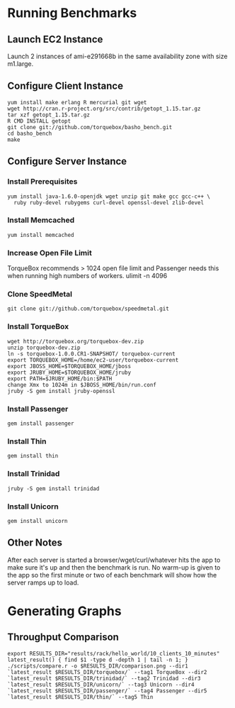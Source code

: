 # Running Benchmarks

## Launch EC2 Instance
Launch 2 instances of ami-e291668b in the same availability
zone with size m1.large.

## Configure Client Instance
    yum install make erlang R mercurial git wget
    wget http://cran.r-project.org/src/contrib/getopt_1.15.tar.gz
    tar xzf getopt_1.15.tar.gz
    R CMD INSTALL getopt
    git clone git://github.com/torquebox/basho_bench.git
    cd basho_bench
    make

## Configure Server Instance

### Install Prerequisites
    yum install java-1.6.0-openjdk wget unzip git make gcc gcc-c++ \
      ruby ruby-devel rubygems curl-devel openssl-devel zlib-devel

### Install Memcached
    yum install memcached

### Increase Open File Limit
TorqueBox recommends > 1024 open file limit and Passenger needs
this when running high numbers of workers.
    ulimit -n 4096

### Clone SpeedMetal
    git clone git://github.com/torquebox/speedmetal.git

### Install TorqueBox
    wget http://torquebox.org/torquebox-dev.zip
    unzip torquebox-dev.zip
    ln -s torquebox-1.0.0.CR1-SNAPSHOT/ torquebox-current
    export TORQUEBOX_HOME=/home/ec2-user/torquebox-current
    export JBOSS_HOME=$TORQUEBOX_HOME/jboss
    export JRUBY_HOME=$TORQUEBOX_HOME/jruby
    export PATH=$JRUBY_HOME/bin:$PATH
    change Xmx to 1024m in $JBOSS_HOME/bin/run.conf
    jruby -S gem install jruby-openssl

### Install Passenger
    gem install passenger

### Install Thin
    gem install thin

### Install Trinidad
    jruby -S gem install trinidad

### Install Unicorn
    gem install unicorn

## Other Notes

After each server is started a browser/wget/curl/whatever hits the app
to make sure it's up and then the benchmark is run. No warm-up is
given to the app so the first minute or two of each benchmark will
show how the server ramps up to load.


# Generating Graphs

## Throughput Comparison
    export RESULTS_DIR="results/rack/hello_world/10_clients_10_minutes"
    latest_result() { find $1 -type d -depth 1 | tail -n 1; }
    ./scripts/compare.r -o $RESULTS_DIR/comparison.png --dir1 `latest_result $RESULTS_DIR/torquebox/` --tag1 TorqueBox --dir2 `latest_result $RESULTS_DIR/trinidad/` --tag2 Trinidad --dir3 `latest_result $RESULTS_DIR/unicorn/` --tag3 Unicorn --dir4 `latest_result $RESULTS_DIR/passenger/` --tag4 Passenger --dir5 `latest_result $RESULTS_DIR/thin/` --tag5 Thin
